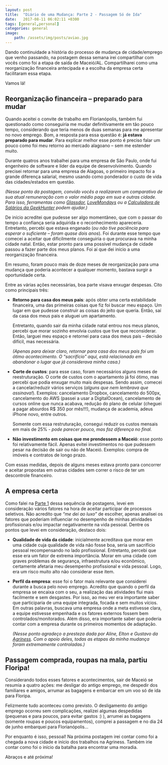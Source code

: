 ```yaml
---
layout: post
title:  "Diário de uma Mudança: Parte 2 - Passagem Só de Ida"
date:   2017-08-11 06:02:11 +0300
tags: [general,personal]
categories: general
image:  
    path: /assets/img/posts/aviao.jpg
---
```


Dando continuidade a história do processo de mudança de cidade/emprego que venho passando, na postagem dessa semana irei compartilhar com vocês como foi a etapa de saída de Maceió/AL. Compartilharei como uma reorganização financeira antecipada e a escolha da empresa certa facilitaram essa etapa.

Vamos lá!

## Reorganização financeira – preparado para mudar

Quando aceitei o convite de trabalho em Florianópolis, também fui questionado como conseguiria me mudar definitivamente em tão pouco tempo, considerando que teria menos de duas semanas para me apresentar no novo emprego. Bom, a resposta para essa questão é: **já estava preparado para mudar**. Para explicar melhor esse ponto é preciso falar um pouco como foi meu retorno ao mercado alagoano – sem me estender muito.

Durante quatros anos trabalhei para uma empresa de São Paulo, onde fui engenheiro de software e líder da equipe de desenvolvimento. Quando precisei retornar para uma empresa de Alagoas, o primeiro impacto foi a grande diferença salarial, mesmo usando como ponderador o custo de vida das cidades/estados em questão.

*(Nesse ponto da postagem, convido vocês a realizarem um comparativo de sua atual remuneração com o valor médio pago em sua e outras cidade. Para isso, ferramentas como [Glassdor](https://www.glassdoor.com/index.htm), [LoveMondays](https://www.lovemondays.com.br/) ou a [Calculadora de Salários da GeekHunter](https://www.geekhunter.com.br/calculadora-de-salarios) podem ajudar.)*

De início acreditei que pudesse ser algo momentâneo, que com o passar do tempo a confiança seria adquirida e o reconhecimento apareceria. Entretanto, percebi que estava enganado (*ou não tive paciência para esperar o suficiente – foram quase dois anos*). Foi durante esse tempo que comecei a aceitar que dificilmente conseguiria o que procurava na minha cidade natal. Então, estar pronto para uma possível mudança de cidade passou a fazer parte dos meus planos. Foi aí que dei início a uma reorganização financeira.

Em resumo, foram pouco mais de doze meses de reorganização para uma mudança que poderia acontecer a qualquer momento, bastava surgir a oportunidade certa.

Entre as várias ações necessárias, boa parte visava enxugar despesas. Cito como principais três:


* **Retorno para casa dos meus pais**: após obter uma certa estabilidade financeira, uma das primeiras coisas que fiz foi buscar meu espaço. Um lugar em que pudesse construir as coisas do jeito que queria. Então, saí da casa dos meus pais e aluguei um apartamento.

  Entretanto, quando sair da minha cidade natal entrou nos meus planos, percebi que morar sozinho envolvia custos que tive que reconsiderar. Então, larguei meu espaço e retornei para casa dos meus pais – decisão difícil, mas necessária.

  *(Apenas para deixar claro, retornar para casa dos meus pais foi um ótimo acontecimento. O “sacrifício” aqui, está relacionado em abandonar o lugar que já considerava minha casa.)*

* **Corte de custos**: para esse caso, foram necessários alguns meses de reestruturação. O corte de custos com o apartamento já foi ótimo, mas percebi que podia enxugar muito mais despesas. Sendo assim, comecei a cancelar/reduzir vários serviços (*alguns que nem lembrava que assinava!*).  Exemplos: cancelamento Dropbox, cancelamento do 500px, cancelamento do AWS (passei a usar a DigitalOcean), cancelamento de cursos online que nunca acabava, redução do plano de celular (cheguei a pagar absurdos R$ 350 por mês!!!), mudança de academia, adeus iPhone novo, entre outros.

  Somente com essa restruturação, consegui reduzir os custos mensais em mais de 25% - *pode parecer pouco, mas faz diferença no final*.

* **Não investimento em coisas que me prendessem a Maceió**: esse ponto foi relativamente fácil. Apenas evitei investimentos no que pudessem pesar na decisão de sair ou não de Maceió. Exemplos: compra de imóveis e contratos de longo prazo.

Com essas medidas, depois de alguns meses estava pronto para concorrer e aceitar propostas em outras cidades sem correr o risco de ter um descontrole financeiro.

## A empresa certa

Como falei na [Parte 1](http://marcospereirajr.com.br/general/2017/08/03/diario-de-uma-mudanca-parte-1.html) dessa sequência de postagens, levei em consideração vários fatores na hora de aceitar participar de processos seletivos. Não acredito que *“me dei ao luxo”* de escolher, apenas analisei os fatores que poderiam influenciar no desempenho de minhas atividades profissionais e/ou impactar negativamente na vida pessoal. Dentre os pontos que levei em consideração, destaco dois:

* **Qualidade de vida da cidade**: inicialmente acreditava que morar em uma cidade cuja qualidade de vida não fosse boa, seria um sacrifício pessoal recompensando no lado profissional. Entretanto, percebi que esse era um fator de extrema importância.  Morar em uma cidade com graves problemas de segurança, infraestrutura e/ou econômico, certamente afetaria meu desempenho profissional e vida pessoal. Logo, era um risco muito alto não considerar esse item.

* **Perfil da empresa**: esse foi o fator mais relevante que considerei durante a busca pelo novo emprego. Acredito que quando o perfil da empresa se encaixa com o seu, a realização das atividades flui mais facilmente e sem desgastes. Por isso, ao meu ver era importante saber que participaria de uma equipe integrada, focada e sem muitos vícios. Em outras palavras, buscava uma empresa onde a meta estivesse clara, a equipe estivesse empenhada e os fatores externos fossem bem controlados/monitorados. Além disso, era importante saber que poderia contar com a empresa durante os primeiros momentos de adaptação.

  *(Nesse ponto agradeço a presteza dada por Aline, Elton e Gustavo da [Agriness](http://www.agriness.com/pt/). Com o apoio deles, todas as etapas da minha mudança foram extremamente controladas.)*

## Passagem comprada, roupas na mala, partiu Floripa!

Considerando todos esses fatores e acontecimentos, sair de Maceió se resumia a quatro ações: me desligar do antigo emprego, me despedir dos familiares e amigos, arrumar as bagagens e embarcar em um voo só de ida para Floripa.

Felizmente tudo aconteceu como previsto. O desligamento do antigo emprego ocorreu sem complicações, realizei algumas despedidas (pequenas e para poucos, para evitar gastos :) ), arrumei as bagagens (somente roupas e poucos equipamentos), comprei a passagem e no dia 24 de junho embarquei para Florianópolis...

Por enquanto é isso, pessoal! Na próxima postagem irei contar como foi a chegada a nova cidade e início dos trabalhos na Agriness. Também irie contar como foi o início da batalha para encontrar uma moradia.

Abraços e até próxima!
